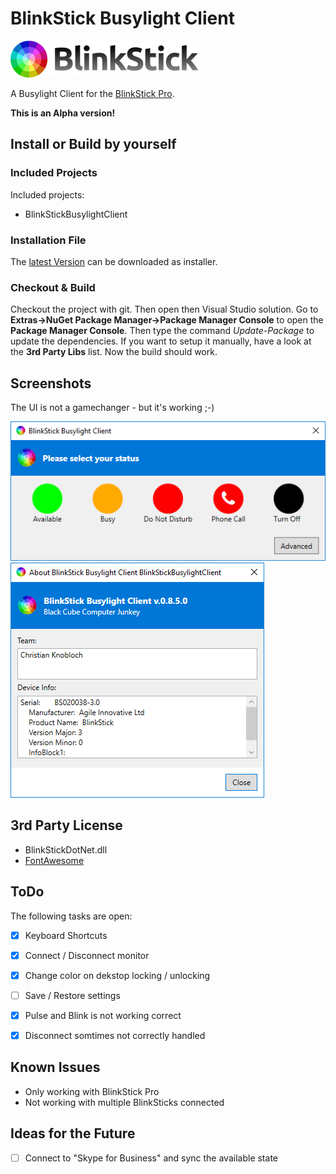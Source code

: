 # BlinkStick Busylight Client

![BlinkStick Logo](__ressourcen/merch/logo-homepage.png)

A Busylight Client for the [BlinkStick Pro](https://www.blinkstick.com/).

**This is an Alpha version!**


## Install or Build by yourself
### Included Projects
Included projects:
- BlinkStickBusylightClient

### Installation File
The [latest Version](_setup/output/BlinkStickBusylightClient_0.8.5.0.exe) can be downloaded as installer.

### Checkout & Build
Checkout the project with git. Then open then Visual Studio solution. Go to **Extras->NuGet Package Manager->Package Manager Console** to open the **Package Manager Console**. Then type the command *Update-Package* to update the dependencies. If you want to setup it manually, have a look at the **3rd Party Libs** list. Now the build should work.

## Screenshots
The UI is not a gamechanger - but it's working ;-)

![Main Window](__ressourcen/screenshots/screenshot_01.png)
![About Window](__ressourcen/screenshots/screenshot_02.png)


## 3rd Party License
- BlinkStickDotNet.dll
- [FontAwesome](https://fontawesome.com/)


## ToDo
The following tasks are open:
- [x] Keyboard Shortcuts
- [x] Connect / Disconnect monitor
- [x] Change color on dekstop locking / unlocking
- [ ] Save / Restore settings
- [x] Pulse and Blink is not working correct
- [x] Disconnect somtimes not correctly handled


## Known Issues
- Only working with BlinkStick Pro
- Not working with multiple BlinkSticks connected


## Ideas for the Future
- [ ] Connect to "Skype for Business" and sync the available state